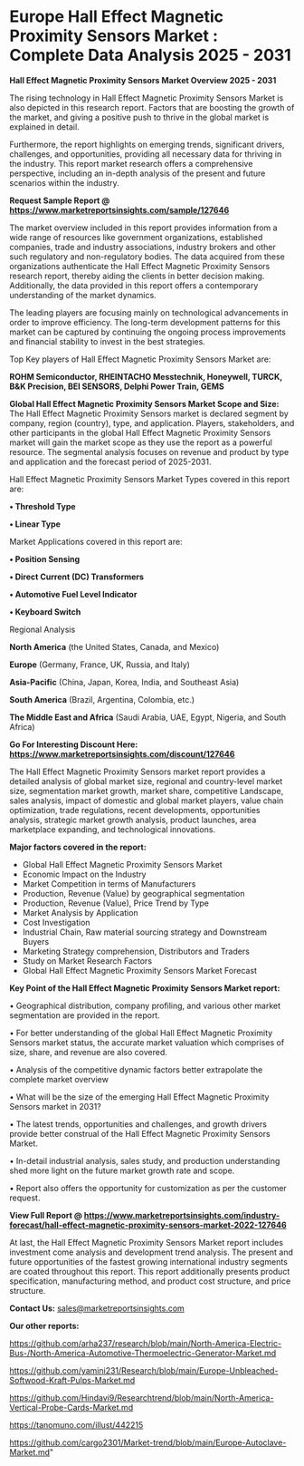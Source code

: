 # Europe Hall Effect Magnetic Proximity Sensors Market : Complete Data Analysis 2025 - 2031

<Strong> Hall Effect Magnetic Proximity Sensors Market Overview 2025 - 2031</strong>

The rising technology in Hall Effect Magnetic Proximity Sensors Market is also depicted in this research report. Factors that are boosting the growth of the market, and giving a positive push to thrive in the global market is explained in detail.

Furthermore, the report highlights on emerging trends, significant drivers, challenges, and opportunities, providing all necessary data for thriving in the industry. This report market research offers a comprehensive perspective, including an in-depth analysis of the present and future scenarios within the industry.

<strong>Request Sample Report @ <a href=https://www.marketreportsinsights.com/sample/127646>https://www.marketreportsinsights.com/sample/127646</a></strong>

The market overview included in this report provides information from a wide range of resources like government organizations, established companies, trade and industry associations, industry brokers and other such regulatory and non-regulatory bodies. The data acquired from these organizations authenticate the Hall Effect Magnetic Proximity Sensors research report, thereby aiding the clients in better decision making. Additionally, the data provided in this report offers a contemporary understanding of the market dynamics.

The leading players are focusing mainly on technological advancements in order to improve efficiency. The long-term development patterns for this market can be captured by continuing the ongoing process improvements and financial stability to invest in the best strategies.

Top Key players of Hall Effect Magnetic Proximity Sensors Market are:

<strong>ROHM Semiconductor, RHEINTACHO Messtechnik, Honeywell, TURCK, B&K Precision, BEI SENSORS, Delphi Power Train, GEMS</strong>

<strong><b>Global Hall Effect Magnetic Proximity Sensors Market Scope and Size:</b></strong>
The Hall Effect Magnetic Proximity Sensors market is declared segment by company, region (country), type, and application. Players, stakeholders, and other participants in the global Hall Effect Magnetic Proximity Sensors market will gain the market scope as they use the report as a powerful resource. The segmental analysis focuses on revenue and product by type and application and the forecast period of 2025-2031.

Hall Effect Magnetic Proximity Sensors Market Types covered in this report are:

<strong>• Threshold Type

• Linear Type</strong>

Market Applications covered in this report are:

<strong>• Position Sensing

• Direct Current (DC) Transformers

• Automotive Fuel Level Indicator

• Keyboard Switch</strong> 

Regional Analysis

<strong>North America</strong> (the United States, Canada, and Mexico)

<strong>Europe</strong> (Germany, France, UK, Russia, and Italy)

<strong>Asia-Pacific</strong> (China, Japan, Korea, India, and Southeast Asia)

<strong>South America</strong> (Brazil, Argentina, Colombia, etc.)

<strong>The Middle East and Africa</strong> (Saudi Arabia, UAE, Egypt, Nigeria, and South Africa)

<strong>Go For Interesting Discount Here: <a href=https://www.marketreportsinsights.com/discount/127646>https://www.marketreportsinsights.com/discount/127646</a></strong>

The Hall Effect Magnetic Proximity Sensors market report provides a detailed analysis of global market size, regional and country-level market size, segmentation market growth, market share, competitive Landscape, sales analysis, impact of domestic and global market players, value chain optimization, trade regulations, recent developments, opportunities analysis, strategic market growth analysis, product launches, area marketplace expanding, and technological innovations.

<strong><b>Major factors covered in the report:</b></strong>
<ul>
  <li>Global Hall Effect Magnetic Proximity Sensors Market </li>
  <li>Economic Impact on the Industry</li>
  <li>Market Competition in terms of Manufacturers</li>
  <li>Production, Revenue (Value) by geographical segmentation</li>
  <li>Production, Revenue (Value), Price Trend by Type</li>
  <li>Market Analysis by Application</li>
  <li>Cost Investigation</li>
  <li>Industrial Chain, Raw material sourcing strategy and Downstream Buyers</li>
  <li>Marketing Strategy comprehension, Distributors and Traders</li>
  <li>Study on Market Research Factors</li>
  <li>Global Hall Effect Magnetic Proximity Sensors Market Forecast</li>
</ul>

<strong><b>Key Point of the Hall Effect Magnetic Proximity Sensors Market report:</b></strong>

• Geographical distribution, company profiling, and various other market segmentation are provided in the report.

• For better understanding of the global Hall Effect Magnetic Proximity Sensors market status, the accurate market valuation which comprises of size, share, and revenue are also covered.

• Analysis of the competitive dynamic factors better extrapolate the complete market overview

• What will be the size of the emerging Hall Effect Magnetic Proximity Sensors market in 2031?

• The latest trends, opportunities and challenges, and growth drivers provide better construal of the Hall Effect Magnetic Proximity Sensors Market.

• In-detail industrial analysis, sales study, and production understanding shed more light on the future market growth rate and scope.

• Report also offers the opportunity for customization as per the customer request.

<strong><b>View Full Report @ <a href=https://www.marketreportsinsights.com/industry-forecast/hall-effect-magnetic-proximity-sensors-market-2022-127646>https://www.marketreportsinsights.com/industry-forecast/hall-effect-magnetic-proximity-sensors-market-2022-127646</a></b></strong>


At last, the Hall Effect Magnetic Proximity Sensors Market report includes investment come analysis and development trend analysis. The present and future opportunities of the fastest growing international industry segments are coated throughout this report. This report additionally presents product specification, manufacturing method, and product cost structure, and price structure.

<strong>Contact Us:</strong>
sales@marketreportsinsights.com

<strong>Our other reports:</strong>

<a href=https://github.com/arha237/research/blob/main/North-America-Electric-Bus-/North-America-Automotive-Thermoelectric-Generator-Market.md>https://github.com/arha237/research/blob/main/North-America-Electric-Bus-/North-America-Automotive-Thermoelectric-Generator-Market.md</a>

<a href=https://github.com/yamini231/Research/blob/main/Europe-Unbleached-Softwood-Kraft-Pulps-Market.md>https://github.com/yamini231/Research/blob/main/Europe-Unbleached-Softwood-Kraft-Pulps-Market.md</a>

<a href=https://github.com/Hindavi9/Researchtrend/blob/main/North-America-Vertical-Probe-Cards-Market.md>https://github.com/Hindavi9/Researchtrend/blob/main/North-America-Vertical-Probe-Cards-Market.md</a>

<a href=https://tanomuno.com/illust/442215>https://tanomuno.com/illust/442215</a>

<a href=https://github.com/cargo2301/Market-trend/blob/main/Europe-Autoclave-Market.md>https://github.com/cargo2301/Market-trend/blob/main/Europe-Autoclave-Market.md</a>"
